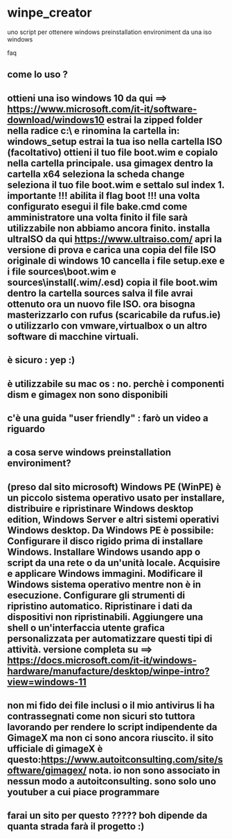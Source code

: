# winpe_creator
uno script per ottenere windows preinstallation environiment da una iso windows 

faq

come lo uso ?
---------------------------------------------------------------------------------------------------------------
ottieni una iso windows 10 da qui ==> https://www.microsoft.com/it-it/software-download/windows10 
estrai la zipped folder nella radice c:\ e rinomina la cartella in: windows_setup
estrai la tua iso nella cartella ISO (facoltativo)
ottieni il tuo file boot.wim e copialo nella cartella principale. 
usa gimagex dentro la cartella x64 
seleziona la scheda change
seleziona il tuo file boot.wim e settalo sul index 1. importante !!! abilita il flag boot !!!
una volta configurato esegui il file bake.cmd come amministratore
una volta finito il file sarà utilizzabile
non abbiamo ancora finito. installa ultraISO da qui https://www.ultraiso.com/
apri la versione di prova e carica una copia del file ISO originale di windows 10
cancella i file setup.exe e i file sources\boot.wim e sources\install(.wim/.esd) 
copia il file boot.wim dentro la cartella sources 
salva il file
avrai ottenuto ora un nuovo file ISO. ora bisogna masterizzarlo con rufus (scaricabile da rufus.ie) o utilizzarlo con vmware,virtualbox o un altro software di macchine virtuali.
-------------------------------------------------------------------------------------------------------------------------
è sicuro :
yep :) 
----------------------------------
è utilizzabile su mac os :
no. perchè i componenti dism e gimagex non sono disponibili
-------------------------------------------------------------
c'è una guida "user friendly" :
farò un video a riguardo 
-------------------------------------------------
a cosa serve windows preinstallation environiment?
-----------------------------------------------------------------------------------------------------------------------
(preso dal sito microsoft) 
Windows PE (WinPE) è un piccolo sistema operativo usato per installare, distribuire e ripristinare Windows desktop edition, Windows Server e altri sistemi operativi Windows desktop. Da Windows PE è possibile:
Configurare il disco rigido prima di installare Windows.
Installare Windows usando app o script da una rete o da un'unità locale.
Acquisire e applicare Windows immagini.
Modificare il Windows sistema operativo mentre non è in esecuzione.
Configurare gli strumenti di ripristino automatico.
Ripristinare i dati da dispositivi non ripristinabili.
Aggiungere una shell o un'interfaccia utente grafica personalizzata per automatizzare questi tipi di attività.
versione completa su ==> https://docs.microsoft.com/it-it/windows-hardware/manufacture/desktop/winpe-intro?view=windows-11
-----------------------------------------------------------------------------------------------------------------------
non mi fido dei file inclusi o il mio antivirus li ha contrassegnati come non sicuri
sto tuttora lavorando per rendere lo script indipendente da GimageX ma non ci sono ancora riuscito.
il sito ufficiale di gimageX è questo:https://www.autoitconsulting.com/site/software/gimagex/
nota. io non sono associato in nessun modo a autoitconsulting. sono solo uno youtuber a cui piace programmare 
-----------------------------------------------------------------------------------------------------------------------
farai un sito per questo ?????
boh dipende da quanta strada farà il progetto :)
-----------------------------------------------------------------------------------------------------------------------
